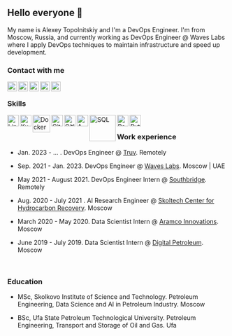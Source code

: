 ## Hello everyone 👋

My name is Alexey Topolnitskiy and I'm a DevOps Engineer. I'm from Moscow, Russia, and currently working as DevOps Engineer @ Waves Labs where I apply DevOps techniques to maintain infrastructure and speed up development.

### Contact with me

[<img align="left" alt="alexey-topolnitskiy-2b717817b | LinkedIn" width="22px" src="https://upload.wikimedia.org/wikipedia/commons/thumb/c/c9/Linkedin.svg/1200px-Linkedin.svg.png" />][linkedin]
[<img align="left" alt="rockstar__alex | Twitter" width="22px" src="https://i.imgur.com/gjxesPV.png" />][twitter]
[<img align="left" alt="rockstar_alex | Telegram" width="22px" src="https://upload.wikimedia.org/wikipedia/commons/thumb/8/83/Telegram_2019_Logo.svg/1920px-Telegram_2019_Logo.svg.png" />][telegram]
[<img align="left" alt="alexey.topolnitskiy | Facebook" width="22px" src="https://i.imgur.com/VgkNYXI.png" />][facebook]
[<img align="left" alt="alexey_topolnitskiy | Vk" width="22px" src="https://upload.wikimedia.org/wikipedia/commons/thumb/2/21/VK.com-logo.svg/1920px-VK.com-logo.svg.png" />][vk]


[linkedin]: https://linkedin.com/in/alexey-topolnitskiy-2b717817b
[twitter]: https://twitter.com/rockstar__alex
[telegram]: https://t.me/rockstar_alex
[facebook]: https://www.facebook.com/alexey.topolnitskiy
[vk]: https://vk.com/alexey_topolnitskiy

<br />

### Skills

<img align="left" alt="Linux" title="Linux" width="26px" src="https://upload.wikimedia.org/wikipedia/commons/thumb/3/35/Tux.svg/300px-Tux.svg.png" />
<img align="left" alt="Kubernetes" title="Kubernetes" width="26px" src="https://upload.wikimedia.org/wikipedia/commons/thumb/3/39/Kubernetes_logo_without_workmark.svg/168px-Kubernetes_logo_without_workmark.svg.png" />
<img align="left" alt="Docker" title="Docker" width="40px" src="https://cdn.worldvectorlogo.com/logos/docker.svg" />
<img align="left" alt="Git" title="Git" width="26px" src="https://git-scm.com/images/logos/downloads/Git-Icon-1788C.png" />
<img align="left" alt="Gitlab" title="Gitlab" width="26px" src="https://external-content.duckduckgo.com/iu/?u=https%3A%2F%2Fstrefakodera.pl%2Fwp-content%2Fuploads%2F2017%2F02%2FGitLab_Logo-1024x946.png&f=1&nofb=1" />
<img align="left" alt="AWS" title="AWS" width="26px" src="https://upload.wikimedia.org/wikipedia/commons/thumb/9/93/Amazon_Web_Services_Logo.svg/300px-Amazon_Web_Services_Logo.svg.png" />
<img align="left" alt="SQL" title="SQL" width="60px" src="https://upload.wikimedia.org/wikipedia/commons/8/87/Sql_data_base_with_logo.png" />
<img align="left" alt="PosgtrSQL" title="PosgtrSQL" width="26px" src="https://upload.wikimedia.org/wikipedia/commons/thumb/2/29/Postgresql_elephant.svg/1920px-Postgresql_elephant.svg.png" />
<img align="left" alt="Python" title="Python" width="26px" src="https://upload.wikimedia.org/wikipedia/commons/thumb/c/c3/Python-logo-notext.svg/1200px-Python-logo-notext.svg.png" />


<br />

### Work experience
* Jan. 2023 - ... . DevOps Engineer @ [Truv](https://truv.com/). Remotely

* Sep. 2021 - Jan. 2023. DevOps Engineer @ [Waves Labs](https://waveslabs.com/). Moscow | UAE

* May 2021 - August 2021. DevOps Engineer Intern @ [Southbridge](https://southbridge.io). Remotely

* Aug. 2020 - July 2021 . AI Research Engineer @ [Skoltech Center for Hydrocarbon Recovery](https://crei.skoltech.ru/schr). Moscow

* March 2020 - May 2020. Data Scientist Intern @ [Aramco Innovations](https://europe.aramco.com/en/creating-value/technology-and-innovation/research-centers/moscow-research-center#). Moscow

* June 2019 - July 2019. Data Scientist Intern @ [Digital Petroleum](https://petroleum.digital). Moscow

<br />

### Education

* MSc, Skolkovo Institute of Science and Technology. Petroleum Engineering, Data Science and AI in Petroleum Industry. Moscow

* BSc, Ufa State Petroleum Technological University. Petroleum Engineering, Transport and Storage of Oil and Gas. Ufa


<!--
**alexeytopolnitskiy/alexeytopolnitskiy** is a ✨ _special_ ✨ repository because its `README.md` (this file) appears on your GitHub profile.

Here are some ideas to get you started:

- 🔭 I’m currently working on ...
- 🌱 I’m currently learning ...
- 👯 I’m looking to collaborate on ...
- 🤔 I’m looking for help with ...
- 💬 Ask me about ...
- 📫 How to reach me: ...
- 😄 Pronouns: ...
- ⚡ Fun fact: ...
-->
